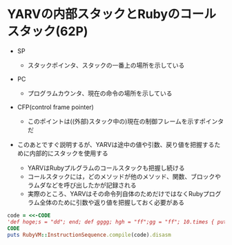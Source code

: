 # YARVの内部スタックとRubyのコールスタック(62P)
* SP
  * スタックポインタ、スタックの一番上の場所を示している
* PC
  * プログラムカウンタ、現在の命令の場所を示している
* CFP(control frame pointer)
  * このポイントは((外部)スタック中の)現在の制御フレームを示すポインタだ

* このあとですぐ説明するが、YARVは途中の値や引数、戻り値を把握するために内部的にスタックを使用する
  * YARVはRubyプルグラムのコールスタックも把握し続ける
  * コールスタックには，どのメソッドが他のメソッド、関数、ブロックやラムダなどを呼び出したかが記録される
  * 実際のところ、YARVはその命令列自体のためだけではなくRubyプログラム全体のために引数や返り値を把握しておく必要がある


```ruby
code = <<-CODE
'def hoge;s = "dd"; end; def gggg; hgh = "ff";gg = "ff"; 10.times { puts gg }; end'
CODE
puts RubyVM::InstructionSequence.compile(code).disasm
```
